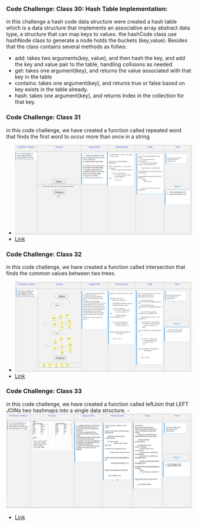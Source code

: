 ### Code Challenge: Class 30: Hash Table Implementation:
in this challenge a hash code data structure were created a hash table which  is a data structure that implements an associative array abstract data type, a structure that can map keys to values. 
the hashCode class use hashNode class to generate a node holds the buckets (key,value). Besides that the class contains several methods as follws: 
- add: takes two arguments(key, value), and then hash the key, and add the key and value pair to the table, handling collisions as needed.
- get: takes one argument(key), and returns the value associated with that key in the table
- contains: takes one argument(key), and returns true or false based on key exists in the table already.
- hash: takes one argument(key), and returns Index in the collection for that key.


###  Code Challenge: Class 31
 in this code challenge, we have created a function called repeated word that finds the first word to occur more than once in a string
 - ![white board](codeChallenge30.png)
 - [Link](https://miro.com/app/board/o9J_l9Wc_5c=/)
 

###  Code Challenge: Class 32
 in this code challenge, we have created a function called intersection  that finds the common values between two trees. 
 - ![white board](codeChallenge32.png)
 - [Link](https://miro.com/app/board/o9J_l9Wc_5c=/)

###  Code Challenge: Class 33
in this code challenge, we have created a function called leftJoin that LEFT JOINs two hashmaps into a single data structure. - ![white board](codeChallenge33.png)
 -  [Link](https://miro.com/app/board/o9J_l9Wc_5c=/)